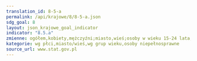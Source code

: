 ```yaml
---
translation_id: 8-5-a
permalink: /api/krajowe/8/8-5-a.json
sdg_goal: 8
layout: json_krajowe_goal_indicator
indicator: "8.5.a"
zmienne: ogółem,kobiety,mężczyźni;miasto,wieś;osoby w wieku 15-24 lata,w wieku 18-59/64 lat,osoby w wieku 50-89 lat;w wieku 16-89 lat
kategorie: wg płci,miasto/wieś,wg grup wieku,osoby niepełnosprawne
source_url: www.stat.gov.pl
---
```

